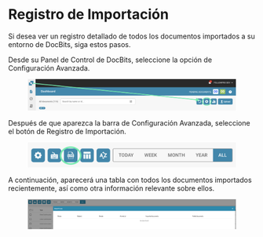 # Registro de Importación

Si desea ver un registro detallado de todos los documentos importados a su entorno de DocBits, siga estos pasos.

Desde su Panel de Control de DocBits, seleccione la opción de Configuración Avanzada.

<figure><img src="../../.gitbook/assets/image (29).png" alt=""><figcaption></figcaption></figure>

Después de que aparezca la barra de Configuración Avanzada, seleccione el botón de Registro de Importación.

<figure><img src="../../.gitbook/assets/image (30).png" alt=""><figcaption></figcaption></figure>

A continuación, aparecerá una tabla con todos los documentos importados recientemente, así como otra información relevante sobre ellos.

<figure><img src="../../.gitbook/assets/image (31).png" alt=""><figcaption></figcaption></figure>
